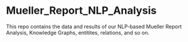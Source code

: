 # Mueller_Report_NLP_Analysis
This repo contains the data and results of our NLP-based Mueller Report Analysis, Knowledge Graphs, entitites, relations, and so on.
